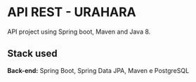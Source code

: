 
# API REST - URAHARA

API project using Spring boot, Maven and Java 8.

## Stack used

**Back-end:** Spring Boot, Spring Data JPA, Maven e PostgreSQL
